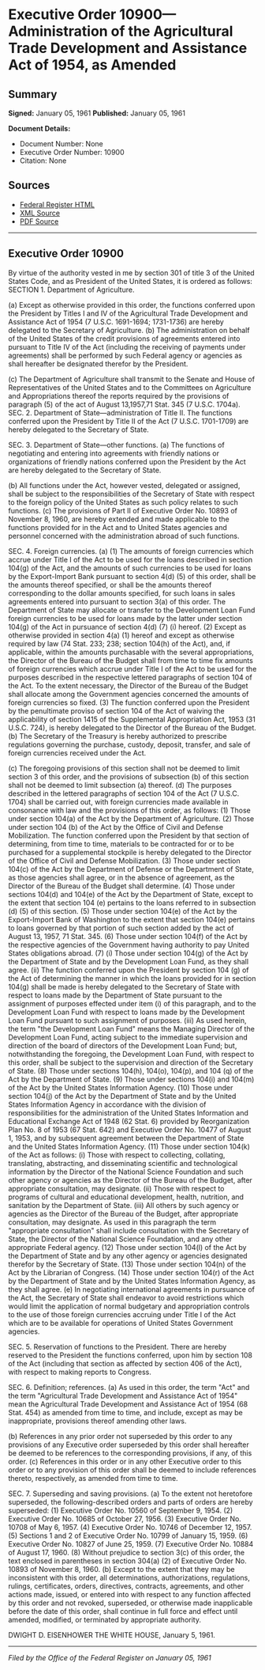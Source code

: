 # Executive Order 10900—Administration of the Agricultural Trade Development and Assistance Act of 1954, as Amended

## Summary

**Signed:** January 05, 1961
**Published:** January 05, 1961

**Document Details:**
- Document Number: None
- Executive Order Number: 10900
- Citation: None

## Sources
- [Federal Register HTML](https://www.presidency.ucsb.edu/documents/executive-order-10900-administration-the-agricultural-trade-development-and-assistance-act)
- [XML Source](None)
- [PDF Source](None)

---

## Executive Order 10900

By virtue of the authority vested in me by section 301 of title 3 of the United States Code, and as President of the United States, it is ordered as follows:
SECTION 1. Department of Agriculture.

(a) Except as otherwise provided in this order, the functions conferred upon the President by Titles I and IV of the Agricultural Trade Development and Assistance Act of 1954 (7 U.S.C. 1691-1694; 1731-1736) are hereby delegated to the Secretary of Agriculture.
(b) The administration on behalf of the United States of the credit provisions of agreements entered into pursuant to Title IV of the Act (including the receiving of payments under agreements) shall be performed by such Federal agency or agencies as shall hereafter be designated therefor by the President.

(c) The Department of Agriculture shall transmit to the Senate and House of Representatives of the United States and to the Committees on Agriculture and Appropriations thereof the reports required by the provisions of paragraph (5) of the act of August 13,1957,71 Stat. 345 (7 U.S.C. 1704a).
SEC. 2. Department of State—administration of Title II. The functions conferred upon the President by Title II of the Act (7 U.S.C. 1701-1709) are hereby delegated to the Secretary of State.

SEC. 3. Department of State—other functions. (a) The functions of negotiating and entering into agreements with friendly nations or organizations of friendly nations conferred upon the President by the Act are hereby delegated to the Secretary of State.

(b) All functions under the Act, however vested, delegated or assigned, shall be subject to the responsibilities of the Secretary of State with respect to the foreign policy of the United States as such policy relates to such functions.
(c) The provisions of Part II of Executive Order No. 10893 of November 8, 1960, are hereby extended and made applicable to the functions provided for in the Act and to United States agencies and personnel concerned with the administration abroad of such functions.

SEC. 4. Foreign currencies. (a) (1) The amounts of foreign currencies which accrue under Title I of the Act to be used for the loans described in section 104(g) of the Act, and the amounts of such currencies to be used for loans by the Export-Import Bank pursuant to section 4(d) (5) of this order, shall be the amounts thereof specified, or shall be the amounts thereof corresponding to the dollar amounts specified, for such loans in sales agreements entered into pursuant to section 3(a) of this order. The Department of State may allocate or transfer to the Development Loan Fund foreign currencies to be used for loans made by the latter under section 104(g) of the Act in pursuance of section 4(d) (7) (i) hereof.
    (2) Except as otherwise provided in section 4(a) (1) hereof and except as otherwise required by law (74 Stat. 233; 238; section 104(h) of the Act), and, if applicable, within the amounts purchasable with the several appropriations, the Director of the Bureau of the Budget shall from time to time fix amounts of foreign currencies which accrue under Title I of the Act to be used for the purposes described in the respective lettered paragraphs of section 104 of the Act. To the extent necessary, the Director of the Bureau of the Budget shall allocate among the Government agencies concerned the amounts of foreign currencies so fixed.
    (3) The function conferred upon the President by the penultimate proviso of section 104 of the Act of waiving the applicability of section 1415 of the Supplemental Appropriation Act, 1953 (31 U.S.C. 724), is hereby delegated to the Director of the Bureau of the Budget.
(b) The Secretary of the Treasury is hereby authorized to prescribe regulations governing the purchase, custody, deposit, transfer, and sale of foreign currencies received under the Act.

(c) The foregoing provisions of this section shall not be deemed to limit section 3 of this order, and the provisions of subsection (b) of this section shall not be deemed to limit subsection (a) thereof.
(d) The purposes described in the lettered paragraphs of section 104 of the Act (7 U.S.C. 1704) shall be carried out, with foreign currencies made available in consonance with law and the provisions of this order, as follows:
    (1) Those under section 104(a) of the Act by the Department of Agriculture.
    (2) Those under section 104 (b) of the Act by the Office of Civil and Defense Mobilization. The function conferred upon the President by that section of determining, from time to time, materials to be contracted for or to be purchased for a supplemental stockpile is hereby delegated to the Director of the Office of Civil and Defense Mobilization.
    (3) Those under section 104(c) of the Act by the Department of Defense or the Department of State, as those agencies shall agree, or in the absence of agreement, as the Director of the Bureau of the Budget shall determine.
    (4) Those under sections 104(d) and 104(e) of the Act by the Department of State, except to the extent that section 104 (e) pertains to the loans referred to in subsection (d) (5) of this section.
    (5) Those under section 104(e) of the Act by the Export-Import Bank of Washington to the extent that section 104(e) pertains to loans governed by that portion of such section added by the act of August 13, 1957, 71 Stat. 345.
    (6) Those under section 104(f) of the Act by the respective agencies of the Government having authority to pay United States obligations abroad.
    (7) (i) Those under section 104(g) of the Act by the Department of State and by the Development Loan Fund, as they shall agree. (ii) The function conferred upon the President by section 104 (g) of the Act of determining the manner in which the loans provided for in section 104(g) shall be made is hereby delegated to the Secretary of State with respect to loans made by the Department of State pursuant to the assignment of purposes effected under item (i) of this paragraph, and to the Development Loan Fund with respect to loans made by the Development Loan Fund pursuant to such assignment of purposes. (iii) As used herein, the term "the Development Loan Fund" means the Managing Director of the Development Loan Fund, acting subject to the immediate supervision and direction of the board of directors of the Development Loan Fund; but, notwithstanding the foregoing, the Development Loan Fund, with respect to this order, shall be subject to the supervision and direction of the Secretary of State.
    (8) Those under sections 104(h), 104(o), 104(p), and 104 (q) of the Act by the Department of State.
    (9) Those under sections 104(i) and 104(m) of the Act by the United States Information Agency.
    (10) Those under section 104(j) of the Act by the Department of State and by the United States Information Agency in accordance with the division of responsibilities for the administration of the United States Information and Educational Exchange Act of 1948 (62 Stat. 6) provided by Reorganization Plan No. 8 of 1953 (67 Stat. 642) and Executive Order No. 10477 of August 1, 1953, and by subsequent agreement between the Department of State and the United States Information Agency.
    (11) Those under section 104(k) of the Act as follows: (i) Those with respect to collecting, collating, translating, abstracting, and disseminating scientific and technological information by the Director of the National Science Foundation and such other agency or agencies as the Director of the Bureau of the Budget, after appropriate consultation, may designate. (ii) Those with respect to programs of cultural and educational development, health, nutrition, and sanitation by the Department of State. (iii) All others by such agency or agencies as the Director of the Bureau of the Budget, after appropriate consultation, may designate. As used in this paragraph the term "appropriate consultation" shall include consultation with the Secretary of State, the Director of the National Science Foundation, and any other appropriate Federal agency.
    (12) Those under section 104(l) of the Act by the Department of State and by any other agency or agencies designated therefor by the Secretary of State.
    (13) Those under section 104(n) of the Act by the Librarian of Congress.
    (14) Those under section 104(r) of the Act by the Department of State and by the United States Information Agency, as they shall agree.
(e) In negotiating international agreements in pursuance of the Act, the Secretary of State shall endeavor to avoid restrictions which would limit the application of normal budgetary and appropriation controls to the use of those foreign currencies accruing under Title I of the Act which are to be available for operations of United States Government agencies.

SEC. 5. Reservation of functions to the President. There are hereby reserved to the President the functions conferred, upon him by section 108 of the Act (including that section as affected by section 406 of the Act), with respect to making reports to Congress.

SEC. 6. Definition; references. (a) As used in this order, the term "Act" and the term "Agricultural Trade Development and Assistance Act of 1954" mean the Agricultural Trade Development and Assistance Act of 1954 (68 Stat. 454) as amended from time to time, and include, except as may be inappropriate, provisions thereof amending other laws.

(b) References in any prior order not superseded by this order to any provisions of any Executive order superseded by this order shall hereafter be deemed to be references to the corresponding provisions, if any, of this order.
(c) References in this order or in any other Executive order to this order or to any provision of this order shall be deemed to include references thereto, respectively, as amended from time to time.

SEC. 7. Superseding and saving provisions. (a) To the extent not heretofore superseded, the following-described orders and parts of orders are hereby superseded:
    (1) Executive Order No. 10560 of September 9, 1954.
    (2) Executive Order No. 10685 of October 27, 1956.
    (3) Executive Order No. 10708 of May 6, 1957.
    (4) Executive Order No. 10746 of December 12, 1957.
    (5) Sections 1 and 2 of Executive Order No. 10799 of January 15, 1959.
    (6) Executive Order No. 10827 of June 25, 1959.
    (7) Executive Order No. 10884 of August 17, 1960.
    (8) Without prejudice to section 3(c) of this order, the text enclosed in parentheses in section 304(a) (2) of Executive Order No. 10893 of November 8, 1960.
(b) Except to the extent that they may be inconsistent with this order, all determinations, authorizations, regulations, rulings, certificates, orders, directives, contracts, agreements, and other actions made, issued, or entered into with respect to any function affected by this order and not revoked, superseded, or otherwise made inapplicable before the date of this order, shall continue in full force and effect until amended, modified, or terminated by appropriate authority.

DWIGHT D. EISENHOWER
THE WHITE HOUSE,
January 5, 1961.

---

*Filed by the Office of the Federal Register on January 05, 1961*

